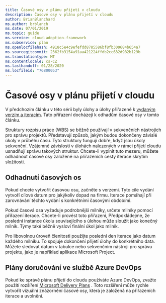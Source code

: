 ```yaml
---
title: Časové osy v plánu přijetí v cloudu
description: Časové osy v plánu přijetí v cloudu
author: BrianBlanchard
ms.author: brblanch
ms.date: 07/01/2019
ms.topic: guide
ms.service: cloud-adoption-framework
ms.subservice: plan
ms.openlocfilehash: 4918c5e4c9efefdd8785586bf8fb309684b654a7
ms.sourcegitcommit: 2362fb3154a91aa421224ffdb2cc632d982b129b
ms.translationtype: MT
ms.contentlocale: cs-CZ
ms.lasthandoff: 01/28/2020
ms.locfileid: "76800053"
---
```

# <a name="timelines-in-a-cloud-adoption-plan"></a>Časové osy v plánu přijetí v cloudu

V předchozím článku v této sérii byly úlohy a úlohy přiřazené k [vydaným verzím a iteracím](./iteration-paths.md). Tato přiřazení docházejí k odhadům časové osy v tomto článku.

Struktury rozpisu práce (WBS) se běžně používají v sekvenčních nástrojích pro správu projektů. Představují způsob, jakým budou dokončeny závislé úkoly v průběhu času. Tyto struktury fungují dobře, když jsou úkoly sekvenční. Vzájemné závislosti v úlohách nalezených v rámci přijetí cloudu usnadňují správu takových struktur. Chcete-li vyplnit tuto mezeru, můžete odhadnout časové osy založené na přiřazeních cesty iterace skrytím složitosti.

## <a name="estimate-timelines"></a>Odhadnutí časových os

Pokud chcete vytvořit časovou osu, začněte s verzemi. Tyto cíle vydání vytvoří cílové datum pro jakýkoliv dopad na firmu. Iterace pomáhají při zarovnávání těchto vydání s konkrétními časovými obdobími.

Pokud časová osa vyžaduje podrobnější milníky, určete milníky pomocí přiřazení iterace. Chcete-li provést toto přiřazení, Předpokládejme, že poslední instance úkolu souvisejícího s úlohou může sloužit jako konečný milník. Týmy také běžně vysloví finální úkol jako milník.

Pro libovolnou úroveň členitosti použijte poslední den iterace jako datum každého milníku. To spojuje dokončení přijetí úlohy do konkrétního data. Můžete sledovat datum v tabulce nebo sekvenčním nástroji pro správu projektu, jako je například aplikace Microsoft Project.

## <a name="delivery-plans-in-azure-devops"></a>Plány doručování ve službě Azure DevOps

Pokud ke správě plánu přijetí do cloudu používáte Azure DevOps, zvažte použití rozšíření [Microsoft Delivery Plans](https://marketplace.visualstudio.com/items?itemName=ms.vss-plans) . Toto rozšíření může rychle vytvořit vizuální znázornění časové osy, která je založená na přiřazeních iterace a uvolnění.
